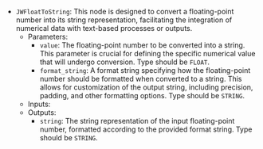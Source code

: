 - `JWFloatToString`: This node is designed to convert a floating-point number into its string representation, facilitating the integration of numerical data with text-based processes or outputs.
    - Parameters:
        - `value`: The floating-point number to be converted into a string. This parameter is crucial for defining the specific numerical value that will undergo conversion. Type should be `FLOAT`.
        - `format_string`: A format string specifying how the floating-point number should be formatted when converted to a string. This allows for customization of the output string, including precision, padding, and other formatting options. Type should be `STRING`.
    - Inputs:
    - Outputs:
        - `string`: The string representation of the input floating-point number, formatted according to the provided format string. Type should be `STRING`.

